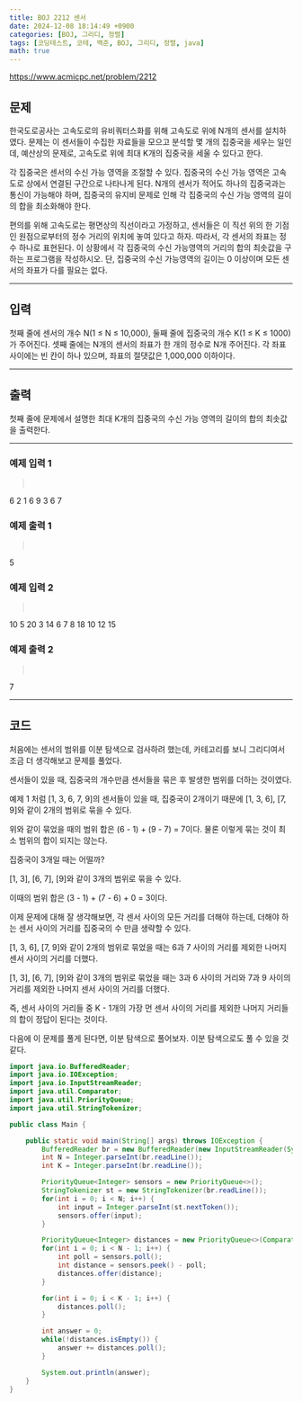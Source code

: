 ```yaml
---
title: BOJ 2212 센서
date: 2024-12-08 18:14:49 +0900
categories: [BOJ, 그리디, 정렬]
tags: [코딩테스트, 코테, 백준, BOJ, 그리디, 정렬, java]
math: true
---
```


<https://www.acmicpc.net/problem/2212>

## 문제
한국도로공사는 고속도로의 유비쿼터스화를 위해 고속도로 위에 N개의 센서를 설치하였다. 문제는 이 센서들이 수집한 자료들을 모으고 분석할 몇 개의 집중국을 세우는 일인데, 예산상의 문제로, 고속도로 위에 최대 K개의 집중국을 세울 수 있다고 한다.

각 집중국은 센서의 수신 가능 영역을 조절할 수 있다. 집중국의 수신 가능 영역은 고속도로 상에서 연결된 구간으로 나타나게 된다. N개의 센서가 적어도 하나의 집중국과는 통신이 가능해야 하며, 집중국의 유지비 문제로 인해 각 집중국의 수신 가능 영역의 길이의 합을 최소화해야 한다.

편의를 위해 고속도로는 평면상의 직선이라고 가정하고, 센서들은 이 직선 위의 한 기점인 원점으로부터의 정수 거리의 위치에 놓여 있다고 하자. 따라서, 각 센서의 좌표는 정수 하나로 표현된다. 이 상황에서 각 집중국의 수신 가능영역의 거리의 합의 최솟값을 구하는 프로그램을 작성하시오. 단, 집중국의 수신 가능영역의 길이는 0 이상이며 모든 센서의 좌표가 다를 필요는 없다.

---
## 입력
첫째 줄에 센서의 개수 N(1 ≤ N ≤ 10,000), 둘째 줄에 집중국의 개수 K(1 ≤ K ≤ 1000)가 주어진다. 셋째 줄에는 N개의 센서의 좌표가 한 개의 정수로 N개 주어진다. 각 좌표 사이에는 빈 칸이 하나 있으며, 좌표의 절댓값은 1,000,000 이하이다.

---
## 출력
첫째 줄에 문제에서 설명한 최대 K개의 집중국의 수신 가능 영역의 길이의 합의 최솟값을 출력한다.

---
### 예제 입력 1
> <pre>
6
2
1 6 9 3 6 7
> </pre>

### 예제 출력 1
> <pre>
5
> </pre>

### 예제 입력 2
> <pre>
10
5
20 3 14 6 7 8 18 10 12 15
> </pre>

### 예제 출력 2
> <pre>
7
> </pre>

---
## 코드

처음에는 센서의 범위를 이분 탐색으로 검사하려 했는데, 카테고리를 보니 그리디여서 조금 더 생각해보고 문제를 풀었다.

센서들이 있을 때, 집중국의 개수만큼 센서들을 묶은 후 발생한 범위를 더하는 것이였다.

예제 1 처럼 [1, 3, 6, 7, 9]의 센서들이 있을 때, 집중국이 2개이기 때문에 [1, 3, 6], [7, 9]와 같이 2개의 범위로 묶을 수 있다.

위와 같이 묶었을 때의 범위 합은 (6 - 1) + (9 - 7) = 7이다.
물론 이렇게 묶는 것이 최소 범위의 합이 되지는 않는다.

집중국이 3개일 때는 어떨까?

[1, 3], [6, 7], [9]와 같이 3개의 범위로 묶을 수 있다.

이때의 범위 합은 (3 - 1) + (7 - 6) + 0 = 3이다.

이제 문제에 대해 잘 생각해보면, 각 센서 사이의 모든 거리를 더해야 하는데, 더해야 하는 센서 사이의 거리를 집중국의 수 만큼 생략할 수 있다.

[1, 3, 6], [7, 9]와 같이 2개의 범위로 묶었을 때는 6과 7 사이의 거리를 제외한 나머지 센서 사이의 거리를 더했다.

[1, 3], [6, 7], [9]와 같이 3개의 범위로 묶었을 때는 3과 6 사이의 거리와 7과 9 사이의 거리를 제외한 나머지 센서 사이의 거리를 더했다.

즉, 센서 사이의 거리들 중 K - 1개의 가장 먼 센서 사이의 거리를 제외한 나머지 거리들의 합이 정답이 된다는 것이다.

다음에 이 문제를 풀게 된다면, 이분 탐색으로 풀어보자.
이분 탐색으로도 풀 수 있을 것 같다.

```java
import java.io.BufferedReader;
import java.io.IOException;
import java.io.InputStreamReader;
import java.util.Comparator;
import java.util.PriorityQueue;
import java.util.StringTokenizer;

public class Main {

    public static void main(String[] args) throws IOException {
        BufferedReader br = new BufferedReader(new InputStreamReader(System.in));
        int N = Integer.parseInt(br.readLine());
        int K = Integer.parseInt(br.readLine());

        PriorityQueue<Integer> sensors = new PriorityQueue<>();
        StringTokenizer st = new StringTokenizer(br.readLine());
        for(int i = 0; i < N; i++) {
            int input = Integer.parseInt(st.nextToken());
            sensors.offer(input);
        }

        PriorityQueue<Integer> distances = new PriorityQueue<>(Comparator.reverseOrder());
        for(int i = 0; i < N - 1; i++) {
            int poll = sensors.poll();
            int distance = sensors.peek() - poll;
            distances.offer(distance);
        }

        for(int i = 0; i < K - 1; i++) {
            distances.poll();
        }

        int answer = 0;
        while(!distances.isEmpty()) {
            answer += distances.poll();
        }

        System.out.println(answer);
    }
}
```

